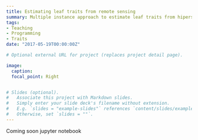 ```yaml
---
title: Estimating leaf traits from remote sensing
summary: Multiple instance approach to estimate leaf traits from hiperspectral imaging
tags:
- Teaching
- Programming
- Traits
date: "2017-05-19T00:00:00Z"

# Optional external URL for project (replaces project detail page).

image:
  caption:
  focal_point: Right


# Slides (optional).
#   Associate this project with Markdown slides.
#   Simply enter your slide deck's filename without extension.
#   E.g. `slides = "example-slides"` references `content/slides/example-slides.md`.
#   Otherwise, set `slides = ""`.
---
```


Coming soon jupyter notebook
